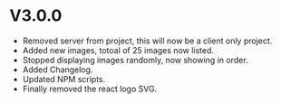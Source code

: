 # V3.0.0
- Removed server from project, this will now be a client only project.
- Added new images, totoal of 25 images now listed.
- Stopped displaying images randomly, now showing in order.
- Added Changelog.
- Updated NPM scripts.
- Finally removed the react logo SVG.